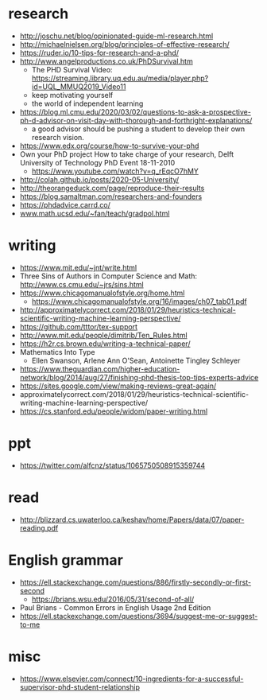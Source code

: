 # research
* http://joschu.net/blog/opinionated-guide-ml-research.html
* http://michaelnielsen.org/blog/principles-of-effective-research/
* https://ruder.io/10-tips-for-research-and-a-phd/
* http://www.angelproductions.co.uk/PhDSurvival.htm
  * The PHD Survival Video: https://streaming.library.uq.edu.au/media/player.php?id=UQL_MMUQ2019_Video11
  * keep motivating yourself
  * the world of independent learning
* https://blog.ml.cmu.edu/2020/03/02/questions-to-ask-a-prospective-ph-d-advisor-on-visit-day-with-thorough-and-forthright-explanations/
  * a good advisor should be pushing a student to develop their own research vision.
* https://www.edx.org/course/how-to-survive-your-phd
* Own your PhD project How to take charge of your research, Delft University of Technology PhD Event 18-11-2010
  * https://www.youtube.com/watch?v=q_rEqcO7hMY
* http://colah.github.io/posts/2020-05-University/
* http://theorangeduck.com/page/reproduce-their-results
* https://blog.samaltman.com/researchers-and-founders
* https://phdadvice.carrd.co/
* www.math.ucsd.edu/~fan/teach/gradpol.html

# writing
* https://www.mit.edu/~jnt/write.html
* Three Sins of Authors in Computer Science and Math: http://www.cs.cmu.edu/~jrs/sins.html
* https://www.chicagomanualofstyle.org/home.html
  * https://www.chicagomanualofstyle.org/16/images/ch07_tab01.pdf
* http://approximatelycorrect.com/2018/01/29/heuristics-technical-scientific-writing-machine-learning-perspective/
* https://github.com/tttor/tex-support
* http://www.mit.edu/people/dimitrib/Ten_Rules.html
* https://h2r.cs.brown.edu/writing-a-technical-paper/
* Mathematics Into Type
  * Ellen Swanson, Arlene Ann O'Sean, Antoinette Tingley Schleyer
* https://www.theguardian.com/higher-education-network/blog/2014/aug/27/finishing-phd-thesis-top-tips-experts-advice
* https://sites.google.com/view/making-reviews-great-again/
* approximatelycorrect.com/2018/01/29/heuristics-technical-scientific-writing-machine-learning-perspective/
* https://cs.stanford.edu/people/widom/paper-writing.html

# ppt
* https://twitter.com/alfcnz/status/1065750508915359744

# read
* http://blizzard.cs.uwaterloo.ca/keshav/home/Papers/data/07/paper-reading.pdf

# English grammar
* https://ell.stackexchange.com/questions/886/firstly-secondly-or-first-second
  * https://brians.wsu.edu/2016/05/31/second-of-all/
* Paul Brians - Common Errors in English Usage 2nd Edition
* https://ell.stackexchange.com/questions/3694/suggest-me-or-suggest-to-me

# misc
* https://www.elsevier.com/connect/10-ingredients-for-a-successful-supervisor-phd-student-relationship
